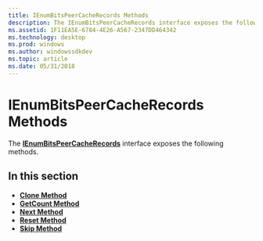 ```yaml
---
title: IEnumBitsPeerCacheRecords Methods
description: The IEnumBitsPeerCacheRecords interface exposes the following methods.
ms.assetid: 1F11EA5E-6784-4E26-A567-2347DD464342
ms.technology: desktop
ms.prod: windows
ms.author: windowssdkdev
ms.topic: article
ms.date: 05/31/2018
---
```


# IEnumBitsPeerCacheRecords Methods

The [**IEnumBitsPeerCacheRecords**](/windows/desktop/api/Bits3_0/nn-bits3_0-ienumbitspeercacherecords) interface exposes the following methods.

## In this section

-   [**Clone Method**](/windows/desktop/api/Bits3_0/nf-bits3_0-ienumbitspeercacherecords-clone)
-   [**GetCount Method**](/windows/desktop/api/Bits3_0/nf-bits3_0-ienumbitspeercacherecords-getcount)
-   [**Next Method**](/windows/desktop/api/Bits3_0/nf-bits3_0-ienumbitspeercacherecords-next)
-   [**Reset Method**](/windows/desktop/api/Bits3_0/nf-bits3_0-ienumbitspeercacherecords-reset)
-   [**Skip Method**](/windows/desktop/api/Bits3_0/nf-bits3_0-ienumbitspeercacherecords-skip)

 

 




